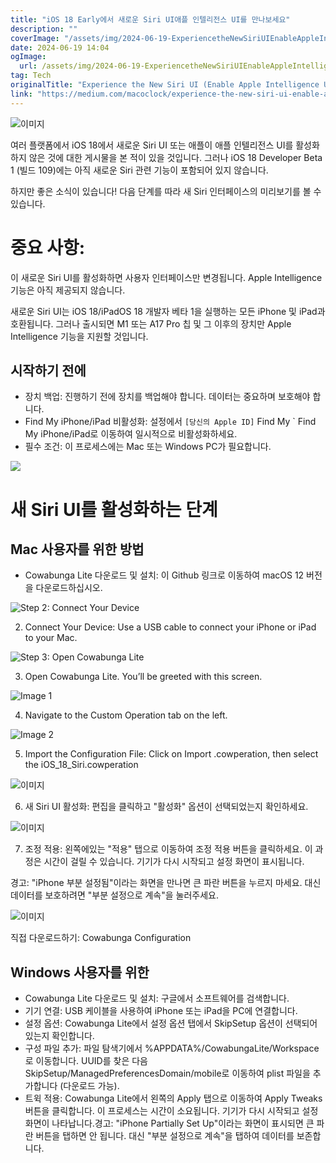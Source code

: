 ```yaml
---
title: "iOS 18 Early에서 새로운 Siri UI애플 인텔리전스 UI를 만나보세요"
description: ""
coverImage: "/assets/img/2024-06-19-ExperiencetheNewSiriUIEnableAppleIntelligenceUIiniOS18Early_0.png"
date: 2024-06-19 14:04
ogImage:
  url: /assets/img/2024-06-19-ExperiencetheNewSiriUIEnableAppleIntelligenceUIiniOS18Early_0.png
tag: Tech
originalTitle: "Experience the New Siri UI (Enable Apple Intelligence UI) in iOS 18 Early"
link: "https://medium.com/macoclock/experience-the-new-siri-ui-enable-apple-intelligence-ui-in-ios-18-early-73045d70492c"
---
```


![이미지](/assets/img/2024-06-19-ExperiencetheNewSiriUIEnableAppleIntelligenceUIiniOS18Early_0.png)

여러 플랫폼에서 iOS 18에서 새로운 Siri UI 또는 애플이 애플 인텔리전스 UI를 활성화하지 않은 것에 대한 게시물을 본 적이 있을 것입니다. 그러나 iOS 18 Developer Beta 1 (빌드 109)에는 아직 새로운 Siri 관련 기능이 포함되어 있지 않습니다.

하지만 좋은 소식이 있습니다! 다음 단계를 따라 새 Siri 인터페이스의 미리보기를 볼 수 있습니다.

# 중요 사항:

<div class="content-ad"></div>

이 새로운 Siri UI를 활성화하면 사용자 인터페이스만 변경됩니다. Apple Intelligence 기능은 아직 제공되지 않습니다.

새로운 Siri UI는 iOS 18/iPadOS 18 개발자 베타 1을 실행하는 모든 iPhone 및 iPad과 호환됩니다. 그러나 출시되면 M1 또는 A17 Pro 칩 및 그 이후의 장치만 Apple Intelligence 기능을 지원할 것입니다.

## 시작하기 전에

- 장치 백업: 진행하기 전에 장치를 백업해야 합니다. 데이터는 중요하며 보호해야 합니다.
- Find My iPhone/iPad 비활성화: 설정에서 `[당신의 Apple ID]` Find My ` Find My iPhone/iPad로 이동하여 일시적으로 비활성화하세요.
- 필수 조건: 이 프로세스에는 Mac 또는 Windows PC가 필요합니다.

<div class="content-ad"></div>

<img src="/assets/img/2024-06-19-ExperiencetheNewSiriUIEnableAppleIntelligenceUIiniOS18Early_1.png" />

# 새 Siri UI를 활성화하는 단계

## Mac 사용자를 위한 방법

- Cowabunga Lite 다운로드 및 설치:
  이 Github 링크로 이동하여 macOS 12 버전을 다운로드하십시오.

<div class="content-ad"></div>

![Step 2: Connect Your Device](/assets/img/2024-06-19-ExperiencetheNewSiriUIEnableAppleIntelligenceUIiniOS18Early_2.png)

2. Connect Your Device: Use a USB cable to connect your iPhone or iPad to your Mac.

![Step 3: Open Cowabunga Lite](/assets/img/2024-06-19-ExperiencetheNewSiriUIEnableAppleIntelligenceUIiniOS18Early_3.png)

3. Open Cowabunga Lite. You’ll be greeted with this screen.

<div class="content-ad"></div>

![Image 1](/assets/img/2024-06-19-ExperiencetheNewSiriUIEnableAppleIntelligenceUIiniOS18Early_4.png)

4. Navigate to the Custom Operation tab on the left.

![Image 2](/assets/img/2024-06-19-ExperiencetheNewSiriUIEnableAppleIntelligenceUIiniOS18Early_5.png)

5. Import the Configuration File: Click on Import .cowperation, then select the iOS_18_Siri.cowperation

<div class="content-ad"></div>

![이미지](/assets/img/2024-06-19-ExperiencetheNewSiriUIEnableAppleIntelligenceUIiniOS18Early_6.png)

6. 새 Siri UI 활성화: 편집을 클릭하고 "활성화" 옵션이 선택되었는지 확인하세요.

![이미지](/assets/img/2024-06-19-ExperiencetheNewSiriUIEnableAppleIntelligenceUIiniOS18Early_7.png)

7. 조정 적용: 왼쪽에있는 "적용" 탭으로 이동하여 조정 적용 버튼을 클릭하세요. 이 과정은 시간이 걸릴 수 있습니다. 기기가 다시 시작되고 설정 화면이 표시됩니다.

<div class="content-ad"></div>

경고: "iPhone 부분 설정됨"이라는 화면을 만나면 큰 파란 버튼을 누르지 마세요. 대신 데이터를 보호하려면 "부분 설정으로 계속"을 눌러주세요.

![이미지](/assets/img/2024-06-19-ExperiencetheNewSiriUIEnableAppleIntelligenceUIiniOS18Early_8.png)

직접 다운로드하기: Cowabunga Configuration

## Windows 사용자를 위한

<div class="content-ad"></div>

- Cowabunga Lite 다운로드 및 설치: 구글에서 소프트웨어를 검색합니다.
- 기기 연결: USB 케이블을 사용하여 iPhone 또는 iPad을 PC에 연결합니다.
- 설정 옵션: Cowabunga Lite에서 설정 옵션 탭에서 SkipSetup 옵션이 선택되어 있는지 확인합니다.
- 구성 파일 추가: 파일 탐색기에서 %APPDATA%/CowabungaLite/Workspace로 이동합니다. UUID를 찾은 다음 SkipSetup/ManagedPreferencesDomain/mobile로 이동하여 plist 파일을 추가합니다 (다운로드 가능).
- 트윅 적용: Cowabunga Lite에서 왼쪽의 Apply 탭으로 이동하여 Apply Tweaks 버튼을 클릭합니다. 이 프로세스는 시간이 소요됩니다. 기기가 다시 시작되고 설정 화면이 나타납니다.경고: "iPhone Partially Set Up"이라는 화면이 표시되면 큰 파란 버튼을 탭하면 안 됩니다. 대신 "부분 설정으로 계속"을 탭하여 데이터를 보존합니다.
